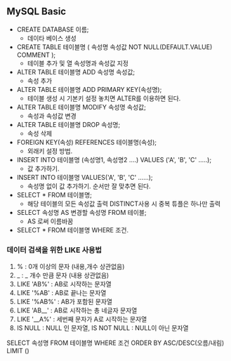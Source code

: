 ## MySQL Basic

- CREATE DATABASE 이름;
  - 데이타 베이스 생성
- CREATE TABLE 테이블명 ( 속성명 속성값 NOT NULL(DEFAULT.VALUE) COMMENT );
  - 테이블 추가 및 열 속성명과 속성값 지정
- ALTER TABLE 테이블명 ADD 속성명 속성값;
  - 속성 추가
- ALTER TABLE 테이블명 ADD PRIMARY KEY(속성명);
  - 테이블 생성 시 기본키 설정 놓치면 ALTER를 이용하면 된다.
- ALTER TABLE 테이블명 MODIFY 속성명 속성값;
  - 속성과 속성값 변경
- ALTER TABLE 테이블명 DROP 속성명;
  - 속성 삭제
- FOREIGN KEY(속성) REFERENCES 테이블명(속성);
  - 외래키 설정 방법.
- INSERT INTO 테이블명 (속성명1, 속성명2 ....) VALUES ('A', 'B', 'C' .....);
  - 값 추가하기.
- INSERT INTO 테이블명 VALUES('A', 'B', 'C' ......);
  - 속성명 없이 값 추가하기. 순서만 잘 맞추면 된다.
- SELECT * FROM 테이블명;
  - 해당 테이블의 모든 속성값 출력 DISTINCT사용 시 중복 튜플은 하나만 출력
- SELECT 속성명 AS 변경할 속성명 FROM 테이블;
  - AS 로써 이름바꿈
- SELECT * FROM 테이블명 WHERE 조건.

### 데이터 검색을 위한 LIKE 사용법 

1. % : 0개 이상의 문자 (내용,개수 상관없음)
2. _ : _ 개수 만큼 문자 (내용 상관없음)
3. LIKE 'AB%' : AB로 시작하는 문자열
4. LIKE '%AB' : AB로 끝나는 문자열
5. LIKE '%AB%' : AB가 포함된 문자열
6. LIKE 'AB__' : AB로 시작하는 총 네글자 문자열
7. LIKE '__A%' : 세번째 문자가 A로 시작하는 문자열
8. IS NULL : NULL 인 문자열, IS NOT NULL : NULL이 아닌 문자열

SELECT 속성명 FROM 테이블명 WHERE 조건 ORDER BY ASC/DESC(오름/내림) LIMIT ()

